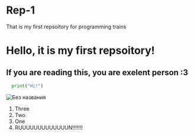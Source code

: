 # Rep-1
That is my first repsoitory for programming trains
# Hello, it is my first repsoitory!
## If you are reading this, you are exelent person :3 

``` python
  print("Hi!")
```
![Без названия](https://user-images.githubusercontent.com/59179698/135407379-e2a5410f-4424-4a9a-a84f-354f8358df22.jpg)

1. Three
2. Two
3. One
4. RUUUUUUUUUUUUUN!!!!!!!
